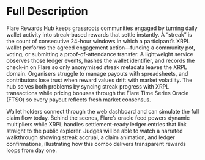 # Full Description

Flare Rewards Hub keeps grassroots communities engaged by turning daily wallet activity into streak-based rewards that settle instantly. A “streak” is the count of consecutive 24-hour windows in which a participant’s XRPL wallet performs the agreed engagement action—funding a community pot, voting, or submitting a proof-of-attendance transfer. A lightweight service observes those ledger events, hashes the wallet identifier, and records the check-in on Flare so only anonymised streak metadata leaves the XRPL domain. Organisers struggle to manage payouts with spreadsheets, and contributors lose trust when reward values drift with market volatility. The hub solves both problems by syncing streak progress with XRPL transactions while pricing bonuses through the Flare Time Series Oracle (FTSO) so every payout reflects fresh market consensus.

Wallet holders connect through the web dashboard and can simulate the full claim flow today. Behind the scenes, Flare’s oracle feed powers dynamic multipliers while XRPL handles settlement-ready ledger entries that link straight to the public explorer. Judges will be able to watch a narrated walkthrough showing streak accrual, a claim animation, and ledger confirmations, illustrating how this combo delivers transparent rewards loops from day one.
